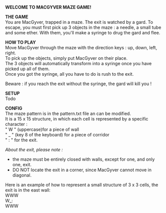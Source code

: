 **WELCOME TO MACGYVER MAZE GAME!**

**THE GAME**  
You are MacGyver, trapped in a maze. The exit is watched by a gard. To escape, you must first pick up 3 objects in the maze : a needle, a small tube and some ether. With them, you'll make a syringe to drug the gard and flee.

**HOW TO PLAY**  
Move MacGyver through the maze with the direction keys : up, down, left, right.   
To pick up the objects, simply put MacGyver on their place.   
The 3 objects will automatically transform into a syringe once you have picked up all of them.   
Once you got the syringe, all you have to do is rush to the exit.

Beware : if you reach the exit without the syringe, the gard will kill you !

**SETUP**  
Todo

**CONFIG**  
The maze pattern is in the pattern.txt file an can be modified.   
It is a 15 x 15 structure, in which each cell is represented by a specific character :  
" W " (uppercase)for a piece of wall     
" _ " (key 8 of the keyboard) for a piece of corridor  
" : " for the exit.

*About the exit, please note :*
- the maze must be entirely closed with walls, except for one, and only one, exit.
- DO NOT locate the exit in a corner, since MacGyver cannot move in diagonal.

Here is an example of how to represent a small structure of 3 x 3 cells, the exit is in the east wall:  
WWW  
W_:  
WWW

 

